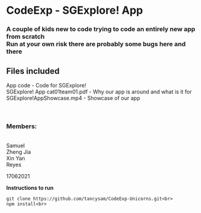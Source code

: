 <h1 >CodeExp - SGExplore! App</h1>
<h3>
A couple of kids new to code trying to code an entirely new app from scratch<br>
Run at your own risk there are probably some bugs here and there<br>
</h3>

<h2>Files included</h2>
App code - Code for SGExplore!<br>
SGExplore! App cat01team01.pdf - Why our app is around and what is it for<br>
SGExplore!AppShowcase.mp4 - Showcase of our app<br>
<br>
<br>

<h3>Members:</h3><br>
Samuel<br>
Zheng Jia<br>
Xin Yan<br>
Reyes<br>

17062021<br>

**Instructions to run**


    git clone https://github.com/tancysam/CodeExp-Unicorns.git<br>
    npm install<br>


